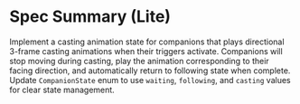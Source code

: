 # Spec Summary (Lite)

Implement a casting animation state for companions that plays directional 3-frame casting animations when their triggers activate. Companions will stop moving during casting, play the animation corresponding to their facing direction, and automatically return to following state when complete. Update `CompanionState` enum to use `waiting`, `following`, and `casting` values for clear state management.
